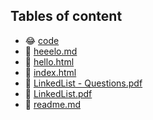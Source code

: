 ## Tables of content
- 😂 [code](./code)
- 🤣 [heeelo.md](./heeelo.md)
- 🤣 [hello.html](./hello.html)
- 🤣 [index.html](./index.html)
- 🤣 [LinkedList - Questions.pdf](./LinkedList%20-%20Questions.pdf)
- 🤣 [LinkedList.pdf](./LinkedList.pdf)
- 🤣 [readme.md](./readme.md)
